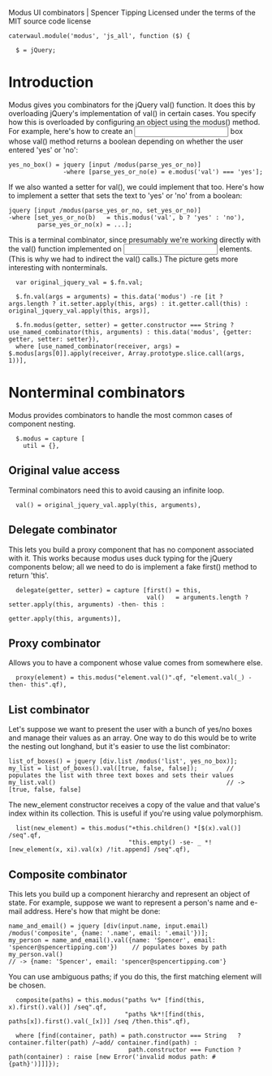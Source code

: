 Modus UI combinators | Spencer Tipping
Licensed under the terms of the MIT source code license

    caterwaul.module('modus', 'js_all', function ($) {

      $ = jQuery;

# Introduction

Modus gives you combinators for the jQuery val() function. It does this by overloading jQuery's implementation of val() in certain cases. You specify how this is overloaded by configuring an
object using the modus() method. For example, here's how to create an <input> box whose val() method returns a boolean depending on whether the user entered 'yes' or 'no':

    yes_no_box() = jquery [input /modus(parse_yes_or_no)]
                   -where [parse_yes_or_no(e) = e.modus('val') === 'yes'];

If we also wanted a setter for val(), we could implement that too. Here's how to implement a setter that sets the text to 'yes' or 'no' from a boolean:

    jquery [input /modus(parse_yes_or_no, set_yes_or_no)]
    -where [set_yes_or_no(b)   = this.modus('val', b ? 'yes' : 'no'),
            parse_yes_or_no(x) = ...];

This is a terminal combinator, since presumably we're working directly with the val() function implemented on <input> elements. (This is why we had to indirect the val() calls.) The picture
gets more interesting with nonterminals.

      var original_jquery_val = $.fn.val;

      $.fn.val(args = arguments) = this.data('modus') -re [it ? args.length ? it.setter.apply(this, args) : it.getter.call(this) : original_jquery_val.apply(this, args)],

      $.fn.modus(getter, setter) = getter.constructor === String ? use_named_combinator(this, arguments) : this.data('modus', {getter: getter, setter: setter}),
      where [use_named_combinator(receiver, args) = $.modus[args[0]].apply(receiver, Array.prototype.slice.call(args, 1))],

# Nonterminal combinators

Modus provides combinators to handle the most common cases of component nesting.

      $.modus = capture [
        util = {},

## Original value access

Terminal combinators need this to avoid causing an infinite loop.

      val() = original_jquery_val.apply(this, arguments),

## Delegate combinator

This lets you build a proxy component that has no component associated with it. This works because modus uses duck typing for the jQuery components below; all we need to do is implement a
fake first() method to return 'this'.

      delegate(getter, setter) = capture [first() = this,
                                          val()   = arguments.length ? setter.apply(this, arguments) -then- this :
                                                                       getter.apply(this, arguments)],

## Proxy combinator

Allows you to have a component whose value comes from somewhere else.

      proxy(element) = this.modus("element.val()".qf, "element.val(_) -then- this".qf),

## List combinator

Let's suppose we want to present the user with a bunch of yes/no boxes and manage their values as an array. One way to do this would be to write the nesting out longhand, but it's easier to
use the list combinator:

    list_of_boxes() = jquery [div.list /modus('list', yes_no_box)];
    my_list = list_of_boxes().val([true, false, false]);        // populates the list with three text boxes and sets their values
    my_list.val()                                               // -> [true, false, false]

The new_element constructor receives a copy of the value and that value's index within its collection. This is useful if you're using value polymorphism.

      list(new_element) = this.modus("+this.children() *[$(x).val()] /seq".qf,
                                     "this.empty() -se- _ *![new_element(x, xi).val(x) /!it.append] /seq".qf),

## Composite combinator

This lets you build up a component hierarchy and represent an object of state. For example, suppose we want to represent a person's name and e-mail address. Here's how that might be done:

    name_and_email() = jquery [div(input.name, input.email) /modus('composite', {name: '.name', email: '.email'})];
    my_person = name_and_email().val({name: 'Spencer', email: 'spencer@spencertipping.com'})    // populates boxes by path
    my_person.val()                                                                             // -> {name: 'Spencer', email: 'spencer@spencertipping.com'}

You can use ambiguous paths; if you do this, the first matching element will be chosen.

      composite(paths) = this.modus("paths %v* [find(this, x).first().val()] /seq".qf,
                                    "paths %k*![find(this, paths[x]).first().val(_[x])] /seq /then.this".qf),

      where [find(container, path) = path.constructor === String   ? container.filter(path) /~add/ container.find(path) :
                                     path.constructor === Function ? path(container) : raise [new Error('invalid modus path: #{path}')]]]});
